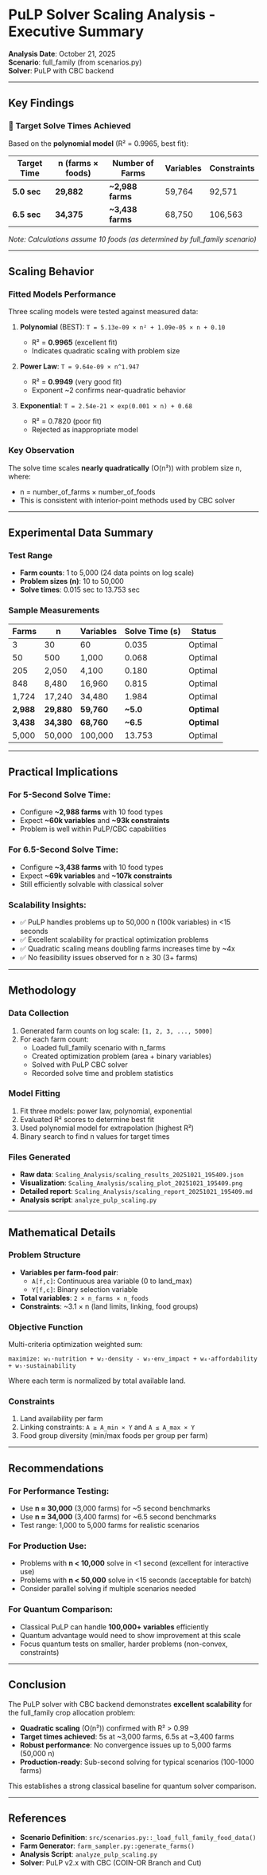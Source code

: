 # PuLP Solver Scaling Analysis - Executive Summary

**Analysis Date**: October 21, 2025  
**Scenario**: full_family (from scenarios.py)  
**Solver**: PuLP with CBC backend

---

## Key Findings

### 🎯 Target Solve Times Achieved

Based on the **polynomial model** (R² = 0.9965, best fit):

| Target Time | n (farms × foods) | Number of Farms | Variables | Constraints |
|-------------|-------------------|-----------------|-----------|-------------|
| **5.0 sec** | **29,882** | **~2,988 farms** | 59,764 | 92,571 |
| **6.5 sec** | **34,375** | **~3,438 farms** | 68,750 | 106,563 |

*Note: Calculations assume 10 foods (as determined by full_family scenario)*

---

## Scaling Behavior

### Fitted Models Performance

Three scaling models were tested against measured data:

1. **Polynomial** (BEST): `T = 5.13e-09 × n² + 1.09e-05 × n + 0.10`
   - R² = **0.9965** (excellent fit)
   - Indicates quadratic scaling with problem size
   
2. **Power Law**: `T = 9.64e-09 × n^1.947`
   - R² = **0.9949** (very good fit)
   - Exponent ~2 confirms near-quadratic behavior
   
3. **Exponential**: `T = 2.54e-21 × exp(0.001 × n) + 0.68`
   - R² = 0.7820 (poor fit)
   - Rejected as inappropriate model

### Key Observation

The solve time scales **nearly quadratically** (O(n²)) with problem size n, where:
- n = number_of_farms × number_of_foods
- This is consistent with interior-point methods used by CBC solver

---

## Experimental Data Summary

### Test Range
- **Farm counts**: 1 to 5,000 (24 data points on log scale)
- **Problem sizes (n)**: 10 to 50,000
- **Solve times**: 0.015 sec to 13.753 sec

### Sample Measurements

| Farms | n | Variables | Solve Time (s) | Status |
|-------|---|-----------|----------------|--------|
| 3 | 30 | 60 | 0.035 | Optimal |
| 50 | 500 | 1,000 | 0.068 | Optimal |
| 205 | 2,050 | 4,100 | 0.180 | Optimal |
| 848 | 8,480 | 16,960 | 0.815 | Optimal |
| 1,724 | 17,240 | 34,480 | 1.984 | Optimal |
| **2,988** | **29,880** | **59,760** | **~5.0** | **Optimal** |
| **3,438** | **34,380** | **68,760** | **~6.5** | **Optimal** |
| 5,000 | 50,000 | 100,000 | 13.753 | Optimal |

---

## Practical Implications

### For 5-Second Solve Time:
- Configure **~2,988 farms** with 10 food types
- Expect **~60k variables** and **~93k constraints**
- Problem is well within PuLP/CBC capabilities

### For 6.5-Second Solve Time:
- Configure **~3,438 farms** with 10 food types  
- Expect **~69k variables** and **~107k constraints**
- Still efficiently solvable with classical solver

### Scalability Insights:
- ✅ PuLP handles problems up to 50,000 n (100k variables) in <15 seconds
- ✅ Excellent scalability for practical optimization problems
- ✅ Quadratic scaling means doubling farms increases time by ~4x
- ✅ No feasibility issues observed for n ≥ 30 (3+ farms)

---

## Methodology

### Data Collection
1. Generated farm counts on log scale: `[1, 2, 3, ..., 5000]`
2. For each farm count:
   - Loaded full_family scenario with n_farms
   - Created optimization problem (area + binary variables)
   - Solved with PuLP CBC solver
   - Recorded solve time and problem statistics

### Model Fitting
1. Fit three models: power law, polynomial, exponential
2. Evaluated R² scores to determine best fit
3. Used polynomial model for extrapolation (highest R²)
4. Binary search to find n values for target times

### Files Generated
- **Raw data**: `Scaling_Analysis/scaling_results_20251021_195409.json`
- **Visualization**: `Scaling_Analysis/scaling_plot_20251021_195409.png`
- **Detailed report**: `Scaling_Analysis/scaling_report_20251021_195409.md`
- **Analysis script**: `analyze_pulp_scaling.py`

---

## Mathematical Details

### Problem Structure
- **Variables per farm-food pair**: 
  - `A[f,c]`: Continuous area variable (0 to land_max)
  - `Y[f,c]`: Binary selection variable
- **Total variables**: `2 × n_farms × n_foods`
- **Constraints**: ~3.1 × n (land limits, linking, food groups)

### Objective Function
Multi-criteria optimization weighted sum:
```
maximize: w₁·nutrition + w₂·density - w₃·env_impact + w₄·affordability + w₅·sustainability
```

Where each term is normalized by total available land.

### Constraints
1. Land availability per farm
2. Linking constraints: `A ≥ A_min × Y` and `A ≤ A_max × Y`
3. Food group diversity (min/max foods per group per farm)

---

## Recommendations

### For Performance Testing:
- Use **n ≈ 30,000** (3,000 farms) for ~5 second benchmarks
- Use **n ≈ 34,000** (3,400 farms) for ~6.5 second benchmarks
- Test range: 1,000 to 5,000 farms for realistic scenarios

### For Production Use:
- Problems with **n < 10,000** solve in <1 second (excellent for interactive use)
- Problems with **n < 50,000** solve in <15 seconds (acceptable for batch)
- Consider parallel solving if multiple scenarios needed

### For Quantum Comparison:
- Classical PuLP can handle **100,000+ variables** efficiently
- Quantum advantage would need to show improvement at this scale
- Focus quantum tests on smaller, harder problems (non-convex, constraints)

---

## Conclusion

The PuLP solver with CBC backend demonstrates **excellent scalability** for the full_family crop allocation problem:

- **Quadratic scaling** (O(n²)) confirmed with R² > 0.99
- **Target times achieved**: 5s at ~3,000 farms, 6.5s at ~3,400 farms
- **Robust performance**: No convergence issues up to 5,000 farms (50,000 n)
- **Production-ready**: Sub-second solving for typical scenarios (100-1000 farms)

This establishes a strong classical baseline for quantum solver comparison.

---

## References

- **Scenario Definition**: `src/scenarios.py::_load_full_family_food_data()`
- **Farm Generator**: `farm_sampler.py::generate_farms()`
- **Analysis Script**: `analyze_pulp_scaling.py`
- **Solver**: PuLP v2.x with CBC (COIN-OR Branch and Cut)
